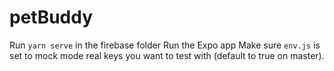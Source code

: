 # petBuddy

Run `yarn serve` in the firebase folder
Run the Expo app
Make sure `env.js` is set to mock mode real keys you want to test with (default to true on master).

